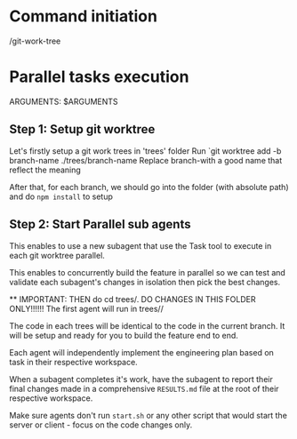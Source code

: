 # Command initiation

/git-work-tree

# Parallel tasks execution

ARGUMENTS: $ARGUMENTS

## Step 1: Setup git worktree

Let's firstly setup a git work trees in 'trees' folder 
Run `git worktree add -b branch-name ./trees/branch-name
Replace branch-with a good name that reflect the meaning

After that, for each branch, we should go into the folder (with absolute path) and do `npm install` to setup

## Step 2: Start Parallel sub agents

This enables to use a new subagent that use the Task tool to execute in each git worktree parallel.

This enables to concurrently build the feature in parallel so we can test and validate each subagent's changes in isolation then pick the best changes.

** IMPORTANT: THEN do cd trees/<branch-name>. DO CHANGES IN THIS FOLDER ONLY!!!!!!
The first agent will run in trees/<branch-name>/


The code in each trees will be identical to the code in the current branch. It will be setup and ready for you to build the feature end to end.

Each agent will independently implement the engineering plan based on task in their respective workspace.

When a subagent completes it's work, have the subagent to report their final changes made in a comprehensive `RESULTS.md` file at the root of their respective workspace.

Make sure agents don't run `start.sh` or any other script that would start the server or client - focus on the code changes only.
